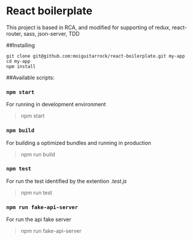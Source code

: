 # React boilerplate

This project is based in RCA, and modified for supporting of redux, react-router, sass, json-server, TDD

##Installing

```
git clone git@github.com:moiguitarrock/react-boilerplate.git my-app
cd my-app
npm install
```

##Available scripts:

### `npm start`

For running in development environment

> npm start

### `npm build`

For building a optimized bundles and running in production

> npm run build

### `npm test`

For run the test identified by the extention *.test.js*

> npm run test

### `npm run fake-api-server`

For run the api fake server

> npm run fake-api-server
